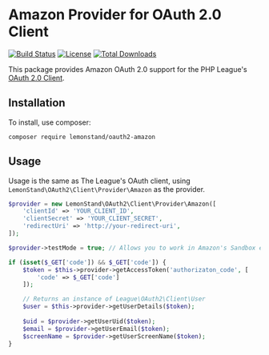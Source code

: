 # Amazon Provider for OAuth 2.0 Client

[![Build Status](https://img.shields.io/travis/lemonstand/oauth2-amazon.svg)](https://travis-ci.org/lemonstand/oauth2-amazon)
[![License](https://img.shields.io/packagist/l/lemonstand/oauth2-amazon.svg)](https://github.com/lemonstand/oauth2-amazon/blob/master/LICENSE)
[![Total Downloads](https://poser.pugx.org/lemonstand/oauth2-amazon/downloads.svg)](https://packagist.org/packages/lemonstand/oauth2-amazon)

This package provides Amazon OAuth 2.0 support for the PHP League's [OAuth 2.0 Client](https://github.com/thephpleague/oauth2-client).

## Installation

To install, use composer:

```
composer require lemonstand/oauth2-amazon
```

## Usage

Usage is the same as The League's OAuth client, using `LemonStand\OAuth2\Client\Provider\Amazon` as the provider.

```php
$provider = new LemonStand\OAuth2\Client\Provider\Amazon([
    'clientId' => 'YOUR_CLIENT_ID',
    'clientSecret' => 'YOUR_CLIENT_SECRET',
    'redirectUri' => 'http://your-redirect-uri',
]);

$provider->testMode = true; // Allows you to work in Amazon's Sandbox environment.

if (isset($_GET['code']) && $_GET['code']) {
    $token = $this->provider->getAccessToken('authorizaton_code', [
        'code' => $_GET['code']
    ]);

    // Returns an instance of League\OAuth2\Client\User
    $user = $this->provider->getUserDetails($token);
    
    $uid = $provider->getUserUid($token);
    $email = $provider->getUserEmail($token);
    $screenName = $provider->getUserScreenName($token);
}
```
